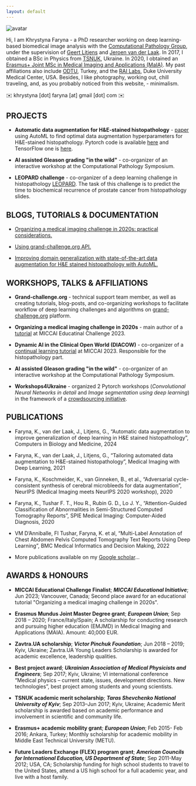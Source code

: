 ```yaml
---
layout: default
---
```



 ![avatar](assets/images/avatar.png)







Hi, I am Khrystyna Faryna - a PhD researcher working on deep learning-based biomedical image analysis with the [Computational Pathology Group](https://www.computationalpathologygroup.eu/), under the supervision of [Geert Litjens](https://geertlitjens.nl/) and [Jeroen van der Laak](https://www.computationalpathologygroup.eu/members/jeroen-van-der-laak/). In 2017, I obtained a BSc in Physics from [TSNUK](https://en.wikipedia.org/wiki/Taras_Shevchenko_National_University_of_Kyiv), Ukraine. In 2020, I obtained an [Erasmus+ Joint MSc in Medical Imaging and Applications (MaIA)](https://maiamaster.udg.edu/). My past affiliations also include [ODTU](https://ii.metu.edu.tr/medical-informatics-ms-phd), Turkey, and the [RAI Labs,](https://sites.duke.edu/railabs/) Duke University Medical Center, USA. Besides, I like photography, working out, chill traveling, and, as you probably noticed from this website, - minimalism. 

✉️ khrystyna [dot] faryna [at] gmail [dot] com ✉️



## PROJECTS

- **Automatic data augmentation for H&E-stained histopathology** - [paper](https://www.sciencedirect.com/science/article/pii/S0010482524001021) using AutoML to find optimal data augmentation hyperparameters for H&E-stained histopathology. Pytorch code is available [here](https://github.com/DIAGNijmegen/pathology-he-autoaugmetation) and TensorFlow one is [here](https://github.com/DIAGNijmegen/pathology-he-auto-augment).

- **AI assisted Gleason grading "in the wild"** - co-organizer of an interactive workshop at the Computational Pathology Symposium.

- **LEOPARD challenge** - co-organizer of a deep learning challenge in histopathology [LEOPARD](https://leopard.grand-challenge.org/). The task of this challenge is to predict the time to biochemical recurrence of prostate cancer from histopathology slides.
    

## BLOGS, TUTORIALS & DOCUMENTATION

- [Organizing a medical imaging challenge in 2020s: practical considerations.](https://grand-challenge.org/blogs/organizing-a-medical-imaging-challenge-in-2020s-practical-considerations/)

 
- [Using grand-challenge.org API.](https://grand-challenge.org/documentation/grand-challenge-api/)

- [Improving domain generalization with state-of-the-art data augmentation for H&E stained histopathology with AutoML.](./blogs/automatic-augmentation-he-histopathology.md)
 
## WORKSHOPS, TALKS & AFFILIATIONS
  - **Grand-challenge.org** - technical support team member, as well as creating tutorials, blog-posts, and co-organizing workshops to facilitate workflow of deep learning challenges and algorithms on [grand-challenge.org](https://grand-challenge.org/) platform.

  - **Organizing a medical imaging challenge in 2020s** - main author of a [tutorial](https://continualmedai.github.io/daicow2023/) at MICCAI Educatinal Challenge 2023. 

  - **Dynamic AI in the Clinical Open World (DIACOW)** - co-organizer of a [continual learning tutorial](https://continualmedai.github.io/daicow2023/) at MICCAI 2023. Responsible for the histopathology part.
  
  - **AI assisted Gleason grading "in the wild"** - co-organizer of an interactive workshop at the Computational Pathology Symposium.

  - **Workshops4Ukraine** - organized 2 Pytorch workshops (*Convolutional Neural Networks in detail* and *Image segmentation using deep learning*) in the framework of a [crowdsourcing initiative](https://sites.google.com/view/dariia-mykhailyshyna/main/r-workshops-for-ukraine).  

## PUBLICATIONS

- Faryna, K., van der Laak, J., Litjens, G., “Automatic data augmentation to improve generalization of deep learning in H&E stained histopathology”, Computers in Biology and Medicine, 2024
  
- Faryna, K., van der Laak, J., Litjens, G., “Tailoring automated data augmentation to H&E-stained histopathology”, Medical Imaging with Deep Learning, 2021
  
- Faryna, K., Koschmeider, K., van Ginneken, B., et al., “Adversarial cycle-consistent synthesis of cerebral microbleeds for data augmentation”, NeurIPS (Medical Imaging meets NeurIPS 2020 workshop), 2020
  
- Faryna, K., Tushar F. T., Hou R., Rubin G. D., Lo J. Y., “Attention-Guided Classification of Abnormalities in Semi-Structured Computed Tomography Reports”, SPIE Medical Imaging: Computer-Aided Diagnosis, 2020
  
- VM D’Anniballe, FI Tushar, Faryna, K. et al, “Multi-Label Annotation of Chest Abdomen Pelvis Computed Tomography Text Reports Using Deep Learning”, BMC Medical Informatics and Decision Making, 2022
  
- More publications available on my [Google scholar](https://scholar.google.com/citations?hl=en&user=AxwdnoMAAAAJ&view_op=list_works&gmla=AH70aAVWuGnGL3MrBS2MXpQasrHiAaWOmpGPt2QYgiAcRnc_LTnXZ3xMieS2O3PR10kqhmXDB_W45L9ucqPkSQun1C5LXx_ppcZrH7D5LgOkrMdsr5KGPSTOChJSY2wVzBHxQSW4DrZNtGKlXfW7i5gWIMUIexq0aUjkkrJFplyKVO0&sciund=15610856224343231705)...




## AWARDS & HONOURS 

- **MICCAI Educational Challenge Finalist**; ***MICCAI Educational Initiative***; Jun 2023; Vancouver, Canada; Second place award for an educational tutorial "Organizing a medical imaging challenge in 2020s".


- **Erasmus Mundus Joint Master Degree grant**; ***European Union***; Sep 2018 – 2020; France/Italy/Spain; A scholarship for conducting research and pursuing higher education (EMJMD) in Medical Imaging and Applications (MAIA). Amount: 40,000 EUR.


- **Zavtra.UA scholarship**; ***Victor Pinchuk Foundation***; Jun 2018 – 2019; Kyiv, Ukraine; Zavtra.UA Young Leaders Scholarship is awarded for academic excellence, leadership qualities.


- **Best project award**; ***Ukrainian Association of Medical Physicists and Engineers***; Sep 2017; Kyiv, Ukraine; VI international conference “Medical physics – current state, issues, development directions. New technologies”, best project among students and young scientists.


- **TSNUK academic merit scholarship**; ***Taras Shevchenko National University of Kyiv***; Sep 2013–Jun 2017; Kyiv, Ukraine; Academic Merit scholarship is awarded based on academic performance and involvement in scientific and community life.


- **Erasmus+ academic mobility grant**; ***European Union***; Feb 2015- Feb 2016; Ankara, Turkey; Monthly scholarship for academic mobility in Middle East Technical University (METU).


- **Future Leaders Exchange (FLEX) program grant**; ***American Councils for International Education, US Department of State***; Sep 2011-May 2012; USA, CA; Scholarship funding for high school students to travel to the United States, attend a US high school for a full academic year, and live with a host family.


<!-- Google tag (gtag.js) -->
<script async src="https://www.googletagmanager.com/gtag/js?id=G-W663R1Q497"></script>
<script>
  window.dataLayer = window.dataLayer || [];
  function gtag(){dataLayer.push(arguments);}
  gtag('js', new Date());

  gtag('config', 'G-W663R1Q497');
</script>
